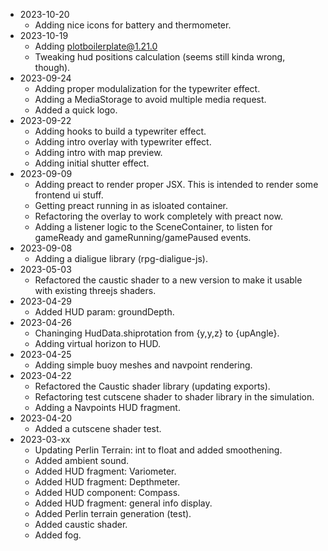 - 2023-10-20
  - Adding nice icons for battery and thermometer.
- 2023-10-19
  - Adding plotboilerplate@1.21.0
  - Tweaking hud positions calculation (seems still kinda wrong, though).
- 2023-09-24
  - Adding proper modulalization for the typewriter effect.
  - Adding a MediaStorage to avoid multiple media request.
  - Added a quick logo.
- 2023-09-22
  - Adding hooks to build a typewriter effect.
  - Adding intro overlay with typewriter effect.
  - Adding intro with map preview.
  - Adding initial shutter effect.
- 2023-09-09
  - Adding preact to render proper JSX. This is intended to render some frontend ui stuff.
  - Getting preact running in as isloated container.
  - Refactoring the overlay to work completely with preact now.
  - Adding a listener logic to the SceneContainer, to listen for gameReady and gameRunning/gamePaused events.
- 2023-09-08
  - Adding a dialigue library (rpg-dialigue-js).
- 2023-05-03
  - Refactored the caustic shader to a new version to make it usable with existing threejs shaders.
- 2023-04-29
  - Added HUD param: groundDepth.
- 2023-04-26
  - Chaninging HudData.shiprotation from {y,y,z} to {upAngle}.
  - Adding virtual horizon to HUD.
- 2023-04-25
  - Adding simple buoy meshes and navpoint rendering.
- 2023-04-22
  - Refactored the Caustic shader library (updating exports).
  - Refactoring test cutscene shader to shader library in the simulation.
  - Adding a Navpoints HUD fragment.
- 2023-04-20
  - Added a cutscene shader test.
- 2023-03-xx
  - Updating Perlin Terrain: int to float and added smoothening.
  - Added ambient sound.
  - Added HUD fragment: Variometer.
  - Added HUD fragment: Depthmeter.
  - Added HUD component: Compass.
  - Added HUD fragment: general info display.
  - Added Perlin terrain generation (test).
  - Added caustic shader.
  - Added fog.
